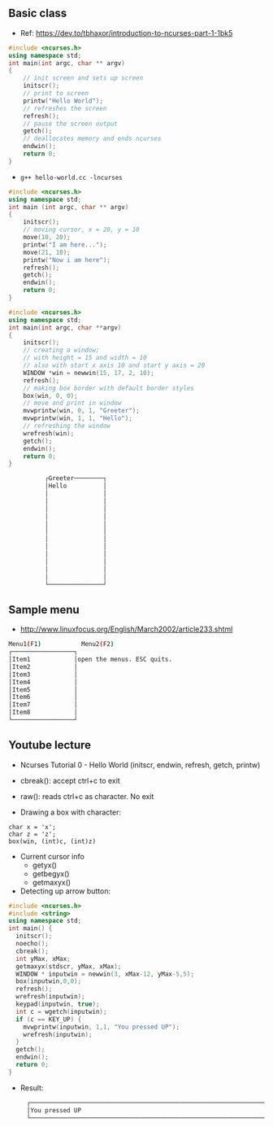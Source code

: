 ## Basic class
- Ref: https://dev.to/tbhaxor/introduction-to-ncurses-part-1-1bk5

```cxx
#include <ncurses.h>
using namespace std;
int main(int argc, char ** argv)
{
    // init screen and sets up screen
    initscr();
    // print to screen
    printw("Hello World");
    // refreshes the screen
    refresh();
    // pause the screen output
    getch();
    // deallocates memory and ends ncurses
    endwin();
    return 0;
}
```
- `g++ hello-world.cc -lncurses`
```cxx
#include <ncurses.h>
using namespace std;
int main (int argc, char ** argv)
{
    initscr();
    // moving cursor, x = 20, y = 10
    move(10, 20);
    printw("I am here...");
    move(21, 10);
    printw("Now i am here");
    refresh();
    getch();
    endwin();
    return 0;
}
```
```cxx
#include <ncurses.h>
using namespace std;
int main(int argc, char **argv)
{
    initscr();
    // creating a window;
    // with height = 15 and width = 10
    // also with start x axis 10 and start y axis = 20
    WINDOW *win = newwin(15, 17, 2, 10);
    refresh();
    // making box border with default border styles
    box(win, 0, 0);
    // move and print in window
    mvwprintw(win, 0, 1, "Greeter");
    mvwprintw(win, 1, 1, "Hello");
    // refreshing the window
    wrefresh(win);
    getch();
    endwin();
    return 0;
}
```
```bash
          ┌Greeter────────┐
          │Hello          │
          │               │
          │               │
          │               │
          │               │
          │               │
          │               │
          │               │
          │               │
          │               │
          │               │
          │               │
          │               │
          └───────────────┘
```

## Sample menu
- http://www.linuxfocus.org/English/March2002/article233.shtml
```bash
Menu1(F1)           Menu2(F2)
┌─────────────────┐
│Item1            │open the menus. ESC quits.
│Item2            │
│Item3            │
│Item4            │
│Item5            │
│Item6            │
│Item7            │
│Item8            │
└─────────────────┘
```

## Youtube lecture
- Ncurses Tutorial 0 - Hello World (initscr, endwin, refresh, getch, printw)

- cbreak(): accept ctrl+c to exit
- raw(): reads ctrl+c as character. No exit
- Drawing a box with character:
```
char x = 'x';
char z = 'z';
box(win, (int)c, (int)z)
```
- Current cursor info
    - getyx()
    - getbegyx()
    - getmaxyx()
- Detecting up arrow button:
```cxx
#include <ncurses.h>
#include <string>
using namespace std;
int main() {
  initscr();
  noecho();
  cbreak();
  int yMax, xMax;
  getmaxyx(stdscr, yMax, xMax);
  WINDOW * inputwin = newwin(3, xMax-12, yMax-5,5);
  box(inputwin,0,0);
  refresh();
  wrefresh(inputwin);
  keypad(inputwin, true);
  int c = wgetch(inputwin);
  if (c == KEY_UP) {
    mvwprintw(inputwin, 1,1, "You pressed UP");
    wrefresh(inputwin); 
  }
  getch();
  endwin();
  return 0;
}
```
- Result:
```bash
     ┌──────────────────────────────────────────────────────────────────┐
     │You pressed UP                                                    │
     └──────────────────────────────────────────────────────────────────┘

```
